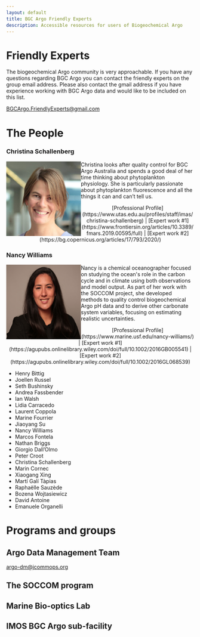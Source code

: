 ```yaml
---
layout: default
title: BGC Argo Friendly Experts
description: Accessible resources for users of Biogeochemical Argo
---
```


# Friendly Experts
The biogeochemical Argo community is very approachable. If you have any questions regarding BGC Argo you can contact the friendly experts on the group email address. Please also contact the gmail address if you have experience working with BGC Argo data and would like to be included on this list.

[BGCArgo.FriendlyExperts@gmail.com](mailto:BGCArgo.FriendlyExperts@gmail.com?)

# The People

### Christina Schallenberg
<img align="left" width="200" height="200" src="./Profiles/C_Schallenberg.jpg">
Christina looks after quality control for BGC Argo Australia and spends a good deal of her time thinking about phytoplankton physiology. She is particularly passionate about phytoplankton fluorescence and all the things it can and can’t tell us.

<p style="text-align: center;"> 
[Professional Profile](https://www.utas.edu.au/profiles/staff/imas/christina-schallenberg) | [Expert work #1](https://www.frontiersin.org/articles/10.3389/fmars.2019.00595/full) | [Expert work #2](https://bg.copernicus.org/articles/17/793/2020/)
</p>

### Nancy Williams
<img align="left" width="200" height="200" src="./Profiles/NL_Williams.png">
Nancy is a chemical oceanographer focused on studying the ocean's role in the carbon cycle and in climate using both observations and model output.  As part of her work with the SOCCOM project, she developed methods to quality control biogeochemical Argo pH data and to derive other carbonate system variables, focusing on estimating realistic uncertainties.

<p style="text-align: center;"> 
[Professional Profile](https://www.marine.usf.edu/nancy-williams/) | [Expert work #1](https://agupubs.onlinelibrary.wiley.com/doi/full/10.1002/2016GB005541) | [Expert work #2](https://agupubs.onlinelibrary.wiley.com/doi/full/10.1002/2016GL068539)
</p>

- Henry Bittig
- Joellen Russel
- Seth Bushinsky
- Andrea Fassbender
- Ian Walsh
- Lidia Carracedo
- Laurent Coppola
- Marine Fourrier
- Jiaoyang Su
- Nancy Williams
- Marcos Fontela
- Nathan Briggs
- Giorgio Dall’Olmo
- Peter Croot
- Christina Schallenberg
- Marin Cornec
- Xiaogang Xing
- Martí Galí Tàpias
- Raphaëlle Sauzède
- Bozena Wojtasiewicz
- David Antoine
- Emanuele Organelli

# Programs and groups
## Argo Data Management Team
[argo-dm@jcommops.org](mailto:argo-dm@jcommops.org?)

## The SOCCOM program


## Marine Bio-optics Lab


## IMOS BGC Argo sub-facility


